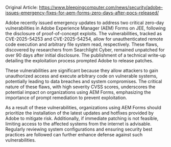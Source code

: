 Original Article: https://www.bleepingcomputer.com/news/security/adobe-issues-emergency-fixes-for-aem-forms-zero-days-after-pocs-released/

Adobe recently issued emergency updates to address two critical zero-day vulnerabilities in Adobe Experience Manager (AEM) Forms on JEE, following the disclosure of proof-of-concept exploits. The vulnerabilities, tracked as CVE-2025-54253 and CVE-2025-54254, allow for unauthenticated remote code execution and arbitrary file system read, respectively. These flaws, discovered by researchers from Searchlight Cyber, remained unpatched for over 90 days after initial disclosure. The publishment of a technical write-up detailing the exploitation process prompted Adobe to release patches.

These vulnerabilities are significant because they allow attackers to gain unauthorized access and execute arbitrary code on vulnerable systems, potentially leading to data breaches and system compromises. The critical nature of these flaws, with high severity CVSS scores, underscores the potential impact on organizations using AEM Forms, emphasizing the importance of prompt remediation to prevent exploitation.

As a result of these vulnerabilities, organizations using AEM Forms should prioritize the installation of the latest updates and hotfixes provided by Adobe to mitigate risk. Additionally, if immediate patching is not feasible, limiting access to the affected systems from the internet is advisable. Regularly reviewing system configurations and ensuring security best practices are followed can further enhance defense against such vulnerabilities.